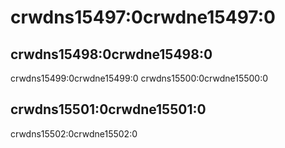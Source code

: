 # crwdns15497:0crwdne15497:0

## crwdns15498:0crwdne15498:0

crwdns15499:0crwdne15499:0 crwdns15500:0crwdne15500:0

## crwdns15501:0crwdne15501:0

crwdns15502:0crwdne15502:0
